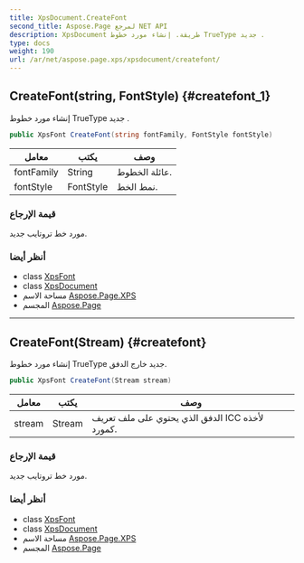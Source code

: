 ```yaml
---
title: XpsDocument.CreateFont
second_title: Aspose.Page لمرجع NET API
description: XpsDocument طريقة. إنشاء مورد خطوط TrueType جديد .
type: docs
weight: 190
url: /ar/net/aspose.page.xps/xpsdocument/createfont/
---
```

## CreateFont(string, FontStyle) {#createfont_1}

إنشاء مورد خطوط TrueType جديد .

```csharp
public XpsFont CreateFont(string fontFamily, FontStyle fontStyle)
```

| معامل | يكتب | وصف |
| --- | --- | --- |
| fontFamily | String | عائلة الخطوط. |
| fontStyle | FontStyle | نمط الخط. |

### قيمة الإرجاع

مورد خط تروتايب جديد.

### أنظر أيضا

* class [XpsFont](../../../aspose.page.xps.xpsmodel/xpsfont/)
* class [XpsDocument](../)
* مساحة الاسم [Aspose.Page.XPS](../../xpsdocument/)
* المجسم [Aspose.Page](../../../)

---

## CreateFont(Stream) {#createfont}

إنشاء مورد خطوط TrueType جديد خارج الدفق.

```csharp
public XpsFont CreateFont(Stream stream)
```

| معامل | يكتب | وصف |
| --- | --- | --- |
| stream | Stream | الدفق الذي يحتوي على ملف تعريف ICC لأخذه كمورد. |

### قيمة الإرجاع

مورد خط تروتايب جديد.

### أنظر أيضا

* class [XpsFont](../../../aspose.page.xps.xpsmodel/xpsfont/)
* class [XpsDocument](../)
* مساحة الاسم [Aspose.Page.XPS](../../xpsdocument/)
* المجسم [Aspose.Page](../../../)


